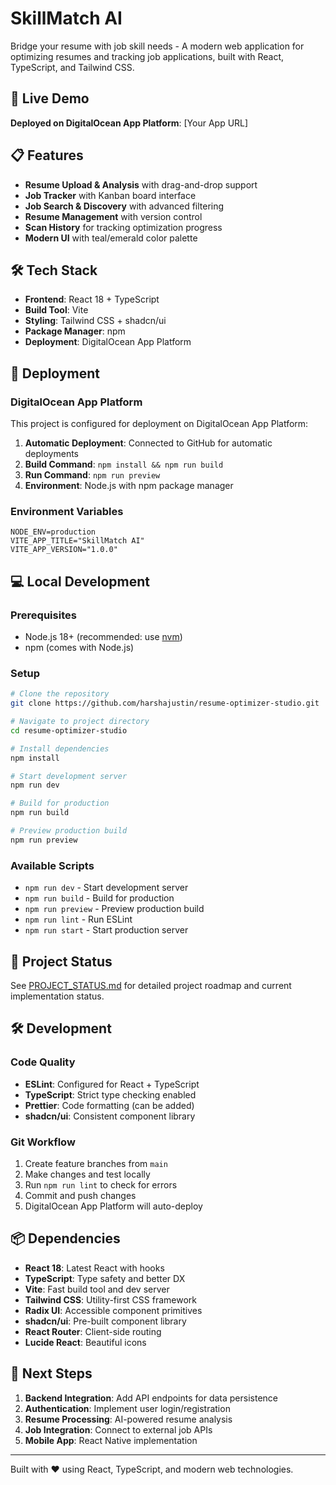 # SkillMatch AI

Bridge your resume with job skill needs - A modern web application for optimizing resumes and tracking job applications, built with React, TypeScript, and Tailwind CSS.

## 🚀 Live Demo
**Deployed on DigitalOcean App Platform**: [Your App URL]

## 📋 Features
- **Resume Upload & Analysis** with drag-and-drop support
- **Job Tracker** with Kanban board interface
- **Job Search & Discovery** with advanced filtering
- **Resume Management** with version control
- **Scan History** for tracking optimization progress
- **Modern UI** with teal/emerald color palette

## 🛠 Tech Stack
- **Frontend**: React 18 + TypeScript
- **Build Tool**: Vite
- **Styling**: Tailwind CSS + shadcn/ui
- **Package Manager**: npm
- **Deployment**: DigitalOcean App Platform

## 🚀 Deployment

### DigitalOcean App Platform
This project is configured for deployment on DigitalOcean App Platform:

1. **Automatic Deployment**: Connected to GitHub for automatic deployments
2. **Build Command**: `npm install && npm run build`
3. **Run Command**: `npm run preview`
4. **Environment**: Node.js with npm package manager

### Environment Variables
```env
NODE_ENV=production
VITE_APP_TITLE="SkillMatch AI"
VITE_APP_VERSION="1.0.0"
```

## 💻 Local Development

### Prerequisites
- Node.js 18+ (recommended: use [nvm](https://github.com/nvm-sh/nvm))
- npm (comes with Node.js)

### Setup

```sh
# Clone the repository
git clone https://github.com/harshajustin/resume-optimizer-studio.git

# Navigate to project directory
cd resume-optimizer-studio

# Install dependencies
npm install

# Start development server
npm run dev

# Build for production
npm run build

# Preview production build
npm run preview
```

### Available Scripts
- `npm run dev` - Start development server
- `npm run build` - Build for production
- `npm run preview` - Preview production build
- `npm run lint` - Run ESLint
- `npm run start` - Start production server

## 🎯 Project Status
See [PROJECT_STATUS.md](./PROJECT_STATUS.md) for detailed project roadmap and current implementation status.

## 🛠 Development

### Code Quality
- **ESLint**: Configured for React + TypeScript
- **TypeScript**: Strict type checking enabled
- **Prettier**: Code formatting (can be added)
- **shadcn/ui**: Consistent component library

### Git Workflow
1. Create feature branches from `main`
2. Make changes and test locally
3. Run `npm run lint` to check for errors
4. Commit and push changes
5. DigitalOcean App Platform will auto-deploy

## 📦 Dependencies
- **React 18**: Latest React with hooks
- **TypeScript**: Type safety and better DX
- **Vite**: Fast build tool and dev server
- **Tailwind CSS**: Utility-first CSS framework
- **Radix UI**: Accessible component primitives
- **shadcn/ui**: Pre-built component library
- **React Router**: Client-side routing
- **Lucide React**: Beautiful icons

## 🚀 Next Steps
1. **Backend Integration**: Add API endpoints for data persistence
2. **Authentication**: Implement user login/registration
3. **Resume Processing**: AI-powered resume analysis
4. **Job Integration**: Connect to external job APIs
5. **Mobile App**: React Native implementation

---

Built with ❤️ using React, TypeScript, and modern web technologies.
